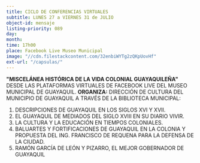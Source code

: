 ```yaml
---
title: CICLO DE CONFERENCIAS VIRTUALES
subtitle: LUNES 27 a VIERNES 31 de JULIO
object-id: mensaje
listing-priority: 089
day:
month:
time: 17h00
place: Facebook Live Museo Municipal
image: "//cdn.filestackcontent.com/32enbiWYTg2zQKpUovHf"
ext-url: "/capsulas/"
---
```


 **"MISCELÁNEA HISTÓRICA DE LA VIDA COLONIAL GUAYAQUILEÑA"** DESDE LAS PLATAFORMAS VIRTUALES DE FACEBOOK LIVE DEL MUSEO MUNICIPAL DE GUAYAQUIL. **ORGANIZA:** DIRECCIÓN DE CULTURA DEL MUNICIPIO DE GUAYAQUIL A TRAVÉS DE LA BIBLIOTECA MUNICIPAL:

1. DESCRIPCIONES DE GUAYAQUIL EN LOS SIGLOS XVI Y XVII.
2. EL GUAYAQUIL DE MEDIADOS DEL SIGLO XVIII EN SU DIARIO VIVIR.
3. LA CULTURA Y LA EDUCACIÓN EN TIEMPOS COLONIALES.
4. BALUARTES Y FORTIFICACIONES DE GUAYAQUIL EN LA COLONIA Y PROPUESTA DEL ING. FRANCISCO DE REQUENA PARA LA DEFENSA DE LA CIUDAD.
5. RAMÓN GARCÍA DE LEÓN Y PIZARRO, EL MEJOR GOBERNADOR DE GUAYAQUIL
